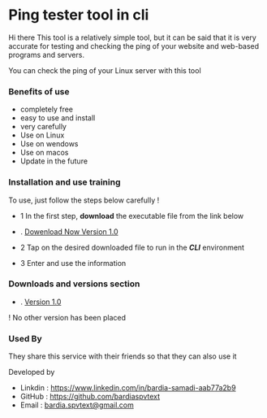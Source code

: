 
# Ping tester tool in **cli**

Hi there This tool is a relatively simple tool, but it can be said that it is very accurate for testing and checking the ping of your website and web-based programs and servers.

You can check the ping of your Linux server with this tool

### Benefits of use

- completely free
- easy to use and install
- very carefully
- Use on Linux
- Use on wendows
- Use on macos
- Update in the future





### Installation and use training

To use, just follow the steps below carefully !

- 1 In the first step, **download** the executable file from the link below

* . [Dowenload Now Version 1.0](/Ping-tester.bat)

- 2 Tap on the desired downloaded file to run in the ***CLI*** environment

- 3 Enter and use the information



### Downloads and versions section

* . [Version 1.0](/Ping-tester.bat)

! No other version has been placed

### Used By

They share this service with their friends so that they can also use it

Developed by

- Linkdin : https://www.linkedin.com/in/bardia-samadi-aab77a2b9
- GitHub  : https://github.com/bardiaspvtext
- Email : bardia.spvtext@gmail.com

